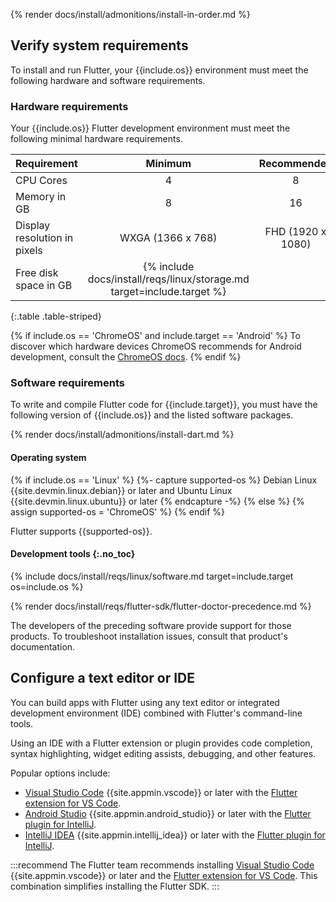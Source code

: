 
{% render docs/install/admonitions/install-in-order.md %}

## Verify system requirements

To install and run Flutter,
your {{include.os}} environment must meet the following hardware
and software requirements.

### Hardware requirements

Your {{include.os}} Flutter development environment must meet the following
minimal hardware requirements.

|     Requirement              |                                    Minimum                               |    Recommended      |
|:-----------------------------|:------------------------------------------------------------------------:|:-------------------:|
| CPU Cores                    | 4                                                                        | 8                   |
| Memory in GB                 | 8                                                                        | 16                  |
| Display resolution in pixels | WXGA (1366 x 768)                                                        | FHD (1920 x 1080)   |
| Free disk space in GB        | {% include docs/install/reqs/linux/storage.md target=include.target %}

{:.table .table-striped}

{% if include.os == 'ChromeOS' and include.target == 'Android' %}
To discover which hardware devices ChromeOS recommends for Android development,
consult the [ChromeOS docs][chromeos-docs].
{% endif %}

[chromeos-docs]: https://chromeos.dev/en/android-environment

### Software requirements

To write and compile Flutter code for {{include.target}},
you must have the following version of {{include.os}} and the listed
software packages.

{% render docs/install/admonitions/install-dart.md %}

#### Operating system

{% if include.os == 'Linux' %}
{%- capture supported-os %}
Debian Linux {{site.devmin.linux.debian}} or later
and Ubuntu Linux {{site.devmin.linux.ubuntu}} or later
{% endcapture -%}
{% else %}
{% assign supported-os = 'ChromeOS' %}
{% endif %}

Flutter supports {{supported-os}}.

#### Development tools {:.no_toc}

{% include docs/install/reqs/linux/software.md target=include.target os=include.os %}

{% render docs/install/reqs/flutter-sdk/flutter-doctor-precedence.md %}

The developers of the preceding software provide support for those products.
To troubleshoot installation issues, consult that product's documentation.

## Configure a text editor or IDE

You can build apps with Flutter using any text editor or
integrated development environment (IDE) combined with
Flutter's command-line tools.

Using an IDE with a Flutter extension or plugin provides code completion,
syntax highlighting, widget editing assists, debugging, and other features.

Popular options include:

* [Visual Studio Code][vscode] {{site.appmin.vscode}} or later
  with the [Flutter extension for VS Code][].
* [Android Studio][] {{site.appmin.android_studio}} or later
  with the [Flutter plugin for IntelliJ][].
* [IntelliJ IDEA][] {{site.appmin.intellij_idea}} or later
  with the [Flutter plugin for IntelliJ][].

:::recommend
The Flutter team recommends installing [Visual Studio Code][vscode]
{{site.appmin.vscode}} or later and the [Flutter extension for VS Code][].
This combination simplifies installing the Flutter SDK.
:::

[Android Studio]: https://developer.android.com/studio/install#linux
[IntelliJ IDEA]: https://www.jetbrains.com/help/idea/installation-guide.html
[vscode]: https://code.visualstudio.com/docs/setup/linux
[Flutter extension for VS Code]: https://marketplace.visualstudio.com/items?itemName=Dart-Code.flutter
[Flutter plugin for IntelliJ]: https://plugins.jetbrains.com/plugin/9212-flutter
